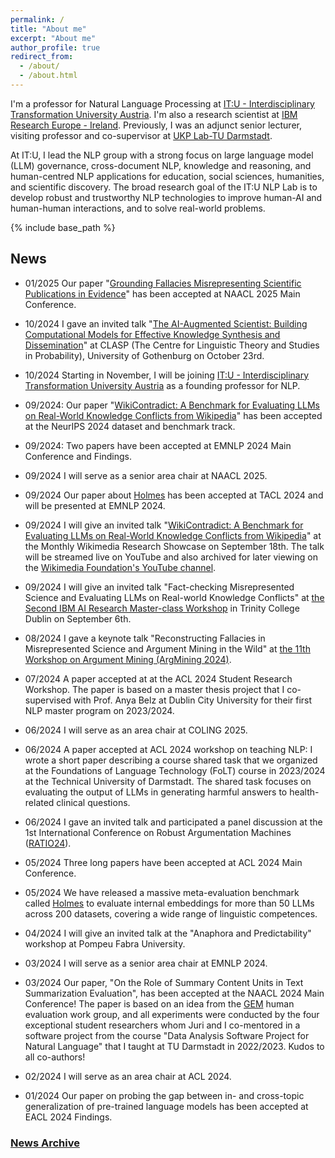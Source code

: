 ```yaml
---
permalink: /
title: "About me"
excerpt: "About me"
author_profile: true
redirect_from: 
  - /about/
  - /about.html
---
```


I'm a professor for Natural Language Processing at [IT:U - Interdisciplinary Transformation University Austria](https://it-u.at/en/). I'm also a research scientist at [IBM Research Europe - Ireland](https://research.ibm.com/labs/ireland). Previously, I was an adjunct senior lecturer, visiting professor and co-supervisor at [UKP Lab-TU Darmstadt](https://www.informatik.tu-darmstadt.de/ukp/ukp_home/index.en.jsp). 

<!--I have a strong background in discourse processing, computational argumentation, fact-checking, scholarly document processing, and information extraction. -->

At IT:U, I lead the NLP group with a strong focus on large language model (LLM) governance, cross-document NLP, knowledge and reasoning, and human-centred NLP applications for education, social sciences, humanities, and scientific discovery. The broad research goal of the IT:U NLP Lab is to develop robust and trustworthy NLP technologies to improve human-AI and human-human interactions, and to solve real-world problems.


{% include base_path %}
<!--I'm a research scientist at IBM Research. I'm also an adjunct senior lecturer, visiting professor and co-supervisor at UKP Lab-TU Darmstadt. My primary research interest lies in the area of natural language processing (NLP), with a particular focus on language understanding in the discourse level, computational argumentation, and scholarly document processing. For more details, see my [publications](https://yufanghou.github.io/publications/).

I am a member of the standing review committee of [TACL](http://www.transacl.org/). I also serve as a standing reviewer of [Computational Linguistics (CL) journal](http://cljournal.org/). I have %
co-organized [the 8th Workshop on Argument Mining](https://2021.argmining.org/), the Second/Third/Fourth Workshop on Simple and Efficient Natural Language Processing ([SustaiNLP 2021](https://%
sites.google.com/view/sustainlp2021/home), [SustailNLP2022](https://sites.google.com/view/sustainlp2022/home), [SustailNLP2023](https://sites.google.com/view/sustainlp2023/home)), [the First %
Workshop on Argumentation Knowledge Graphs](https://argkg21.argmining.org/), and [the First Quantitative Summarization – Key Point Analysis Shared Task](https://github.com/ibm/KPA_2021_shared_task). -->

<!--
## Join us: call for postdocs and students
I'm currently looking for postdoctoral researchers, PhD students, and visiting students to join the IT:U NLP lab! Please fill out [this form](https://docs.google.com/forms/d/e/1FAIpQLSfVnllFyucGh7IdlUMiz_R7Q4IUucIQqzlyC7KB9Vs7CnDPVQ/viewform) (feel free to skip some questions) if you are interested in joining our lab. For prospective PhD students and PostDoc researchers who have submitted their applications through the [IT:U portal](https://it-u.at/en/research/research-groups/natural-language-processing), I strongly encourage you to fill out this form to help me schedule the interviews promptly.

- Interested **PhD candidates** are encouraged to apply for the ["PhD Program in Computational X at IT:U"](https://it-u.at/en/study-program/doctoral-school/phd-computational-x/). If you are interested in working with me, please indicate this in your application. I strongly encourage you to visit the [IT:U NLP group's page](https://it-u.at/en/research/research-groups/natural-language-processing/) to explore our current research topics before applying.

- If you want to carry out research in my group as a **post-doc**, there are several funding possibilities:
  - [IT:U Postdoc Program](https://it-u.at/en/research/research-groups/natural-language-processing/) - please indicate your interests in joining the NLP group in your application
  - [Marie-Curie Postdoctoral Fellowships](https://ec.europa.eu/research/mariecurieactions/)
  - [FWF ESPRIT Career Advancement for Postdocs](https://www.fwf.ac.at/en/research-funding/fwf-programmes/esprit-programme)
  - [Leopoldina Postdoc Scholarship (incoming from Germany, Austria, or Switzerland](https://www.leopoldina.org/en/funding/leopoldina-fellowship-programme/leopoldina-postdoc-scholarship/)
 
- Please note that I do **not** respond to individual emails if the content can be addressed through the forms provided above. I will review all applications and reach out to you if there is a fit for our lab.

-->

<!--If you're passionate about advancing research in any of the following areas, I'd love to hear from you: 1) Governance of Large Language Models (LLMs); 2) Computational Argumentation and Fact-checking; 3) NLP for Science; 4) Knowledge and Reasoning. For more details on the positions and how to apply, please visit [the IT:U application page](https://it-u.at/en/research/research-groups/natural-language-processing/). Feel free to reach out to me via email (yufang.hou@it-u.at) if you're interested in joining our team or have any questions.-->

## News

- 01/2025 Our paper "[Grounding Fallacies Misrepresenting Scientific Publications in Evidence](https://arxiv.org/abs/2408.12812)" has been accepted at NAACL 2025 Main Conference.

- 10/2024 I gave an invited talk "[The AI-Augmented Scientist: Building Computational Models for Effective Knowledge Synthesis and Dissemination](https://gu-clasp.github.io/events/seminars/2024-10-23/)" at CLASP (The Centre for Linguistic Theory and Studies in Probability), University of Gothenburg on October 23rd.

- 10/2024 Starting in November, I will be joining [IT:U - Interdisciplinary Transformation University Austria](https://it-u.at/en/) as a founding professor for NLP. 

- 09/2024: Our paper "[WikiContradict: A Benchmark for Evaluating LLMs on Real-World Knowledge Conflicts from Wikipedia](https://arxiv.org/abs/2406.13805)" has been accepted at the NeurIPS 2024 dataset and benchmark track.

- 09/2024: Two papers have been accepted at EMNLP 2024 Main Conference and Findings.

- 09/2024 I will serve as a senior area chair at NAACL 2025.

- 09/2024 Our paper about [Holmes](https://holmes-benchmark.github.io/home/) has been accepted at TACL 2024 and will be presented at EMNLP 2024. 

- 09/2024 I will give an invited talk "[WikiContradict: A Benchmark for Evaluating LLMs on Real-World Knowledge Conflicts from Wikipedia](https://arxiv.org/abs/2406.13805)" at the Monthly Wikimedia Research Showcase on September 18th. The talk will be streamed live on YouTube and also archived for later viewing on the [Wikimedia Foundation's YouTube channel](https://www.youtube.com/@TheWikimediaFoundation).

- 09/2024 I will give an invited talk "Fact-checking Misrepresented Science and Evaluating LLMs on Real-world Knowledge Conflicts" at [the Second IBM AI Research Master-class Workshop](https://www.eventbrite.ie/e/ibm-trinity-college-dublin-research-ai-workshop-tickets-1003562681997) in Trinity College Dublin on September 6th.

- 08/2024 I gave a keynote talk "Reconstructing Fallacies in Misrepresented Science and Argument Mining in the Wild" at [the 11th Workshop on Argument Mining (ArgMining 2024)](https://argmining-org.github.io/2024/).

- 07/2024 A paper accepted at at the ACL 2024 Student Research Workshop. The paper is based on a master thesis project that I co-supervised with Prof. Anya Belz at Dublin City University for their first NLP master program on 2023/2024. 

- 06/2024 I will serve as an area chair at COLING 2025.

- 06/2024 A paper accepted at ACL 2024 workshop on teaching NLP: I wrote a short paper describing a course shared task that we organized at the Foundations of Language Technology (FoLT) course in 2023/2024 at the Technical University of Darmstadt. The shared task focuses on evaluating the output of LLMs in generating harmful answers to health-related clinical questions. 

- 06/2024 I gave an invited talk and participated a panel discussion at the 1st International Conference on Robust Argumentation Machines ([RATIO24](https://ratio-conference.net/)).

- 05/2024 Three long papers have been accepted at ACL 2024 Main Conference.

- 05/2024 We have released a massive meta-evaluation benchmark called [Holmes](https://holmes-benchmark.github.io/home/) to evaluate internal embeddings for more than 50 LLMs across 200 datasets, covering a wide range of linguistic competences. 

- 04/2024 I will give an invited talk at the "Anaphora and Predictability" workshop at Pompeu Fabra University.

- 03/2024 I will serve as a senior area chair at EMNLP 2024.

- 03/2024 Our paper, "On the Role of Summary Content Units in Text Summarization Evaluation", has been accepted at the NAACL 2024 Main Conference! The paper is based on an idea from the [GEM](https://gem-benchmark.com/) human evaluation work group, and all experiments were conducted by the four exceptional student researchers whom Juri and I co-mentored in a software project from the course "Data Analysis Software Project for Natural Language" that I taught at TU Darmstadt in 2022/2023. Kudos to all co-authors!
 
- 02/2024 I will serve as an area chair at ACL 2024.

- 01/2024 Our paper on probing the gap between in- and cross-topic generalization of pre-trained language models has been accepted at EACL 2024 Findings.

### [News Archive](https://yufanghou.github.io/newsarchive)
